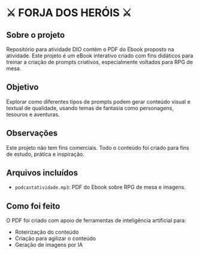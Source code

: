 # ⚔️ FORJA DOS HERÓIS ⚔️

## Sobre o projeto
Repositório para atividade DIO contém o PDF do Ebook proposto na atividade. Este projeto é um eBook interativo criado com fins didáticos para treinar a criação de prompts criativos, especialmente voltados para RPG de mesa.

## Objetivo
Explorar como diferentes tipos de prompts podem gerar conteúdo visual e textual de qualidade, usando temas de fantasia como personagens, tesouros e aventuras.

## Observações
Este projeto não tem fins comerciais. Todo o conteúdo foi criado para fins de estudo, prática e inspiração.


## Arquivos incluídos
- `podcastatividade.mp3`: PDF do Ebook sobre RPG de mesa e imagens.  

## Como foi feito
O PDF foi criado com apoio de ferramentas de inteligência artificial para:
- Roteirização do conteúdo
- Criação para agilizar o conteúdo
- Geração de imagens por IA
